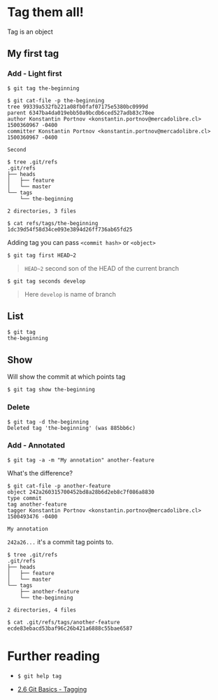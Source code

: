 # Tag them all!

Tag is an object

## My first tag

### Add - Light first

```
$ git tag the-beginning
```

```
$ git cat-file -p the-beginning
tree 99339a532fb221a08fb0faf07175e5380bc0999d
parent 6347ba4da019ebb50a9bcdb6ced527adb83c78ee
author Konstantin Portnov <konstantin.portnov@mercadolibre.cl> 1500360967 -0400
committer Konstantin Portnov <konstantin.portnov@mercadolibre.cl> 1500360967 -0400

Second
```

```
$ tree .git/refs
.git/refs
├── heads
│   ├── feature
│   └── master
└── tags
    └── the-beginning
    
2 directories, 3 files
```

```
$ cat refs/tags/the-beginning
1dc39d54f58d34ce093e3894d26ff736ab65fd25
```

Adding tag you can pass `<commit hash>` or `<object>`

```
$ git tag first HEAD~2
```

> `HEAD~2` second son of the HEAD of the current branch

```
$ git tag seconds develop
```

> Here `develop` is name of branch

## List

```
$ git tag
the-beginning
```

## Show

Will show the commit at which points tag

```
$ git tag show the-beginning
```

### Delete

```
$ git tag -d the-beginning
Deleted tag 'the-beginning' (was 885bb6c)
```


### Add - Annotated

```
$ git tag -a -m "My annotation" another-feature
```

What's the difference?

```
$ git cat-file -p another-feature
object 242a260315700452bd8a28b6d2eb8c7f086a8830
type commit
tag another-feature
tagger Konstantin Portnov <konstantin.portnov@mercadolibre.cl> 1500493476 -0400

My annotation
```

`242a26...` it's a commit tag points to.

```
$ tree .git/refs
.git/refs
├── heads
│   ├── feature
│   └── master
└── tags
    ├── another-feature
    └── the-beginning

2 directories, 4 files
```

```
$ cat .git/refs/tags/another-feature
ecde83ebacd53baf96c26b421a6888c55bae6587
```

# Further reading

- `$ git help tag`

- [2.6 Git Basics - Tagging](https://git-scm.com/book/en/v2/Git-Basics-Tagging)